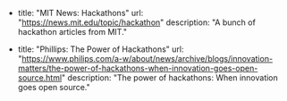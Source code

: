 - title: "MIT News: Hackathons"
  url: "https://news.mit.edu/topic/hackathon"
  description: "A bunch of hackathon articles from MIT."
  
- title: "Phillips: The Power of Hackathons"
  url: "https://www.philips.com/a-w/about/news/archive/blogs/innovation-matters/the-power-of-hackathons-when-innovation-goes-open-source.html"
  description: "The power of hackathons: When innovation goes open source."
